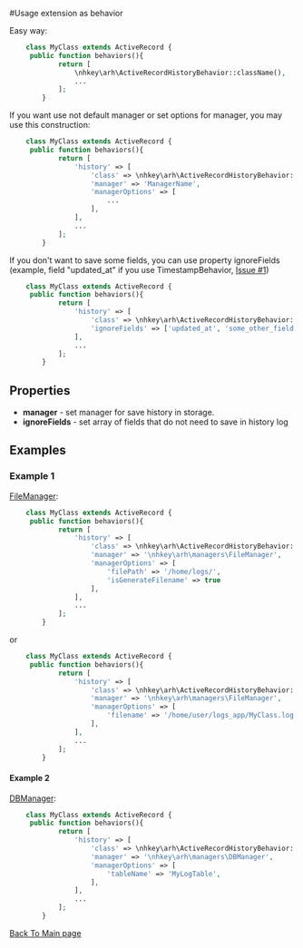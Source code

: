 #Usage extension as behavior

Easy way:
 
```php
    class MyClass extends ActiveRecord {
     public function behaviors(){
            return [
                \nhkey\arh\ActiveRecordHistoryBehavior::className(),
                ...
            ];
        }
```

If you want use not default manager or set options for manager, you may use this construction: 

```php
    class MyClass extends ActiveRecord {
     public function behaviors(){
            return [
                'history' => [
                    'class' => \nhkey\arh\ActiveRecordHistoryBehavior::className(),
                    'manager' => 'ManagerName',
                    'managerOptions' => [
                        ...
                    ],
                ],
                ...
            ];
        }
```

If you don't want to save some fields, you can use property ignoreFields (example, field "updated_at" if you use TimestampBehavior, [Issue #1](https://github.com/nhkey/yii2-activerecord-history/issues/1))

```php
    class MyClass extends ActiveRecord {
     public function behaviors(){
            return [
                'history' => [
                    'class' => \nhkey\arh\ActiveRecordHistoryBehavior::className(),
                    'ignoreFields' => ['updated_at', 'some_other_field'],
                ],
                ...
            ];
        }
```

## Properties

- **manager** - set manager for save history in storage.
- **ignoreFields** - set array of fields  that do not need to save in history log

## Examples

### Example 1

[FileManager](https://github.com/nhkey/yii2-activerecord-history/blob/master/docs/en/managers.md#filemanager): 

```php
    class MyClass extends ActiveRecord {
     public function behaviors(){
            return [
                'history' => [
                    'class' => \nhkey\arh\ActiveRecordHistoryBehavior::className(),
                    'manager' => '\nhkey\arh\managers\FileManager',
                    'managerOptions' => [
                        'filePath' => '/home/logs/',
                        'isGenerateFilename' => true
                    ],
                ],
                ...
            ];
        }
```
or

```php
    class MyClass extends ActiveRecord {
     public function behaviors(){
            return [
                'history' => [
                    'class' => \nhkey\arh\ActiveRecordHistoryBehavior::className(),
                    'manager' => '\nhkey\arh\managers\FileManager',
                    'managerOptions' => [
                        'filename' => '/home/user/logs_app/MyClass.log',
                    ],
                ],
                ...
            ];
        }
```



#### Example 2

[DBManager](https://github.com/nhkey/yii2-activerecord-history/blob/master/docs/en/managers.md#dbmanager): 

```php
    class MyClass extends ActiveRecord {
     public function behaviors(){
            return [
                'history' => [
                    'class' => \nhkey\arh\ActiveRecordHistoryBehavior::className(),
                    'manager' => '\nhkey\arh\managers\DBManager',
                    'managerOptions' => [
                        'tableName' => 'MyLogTable',
                    ],
                ],
                ...
            ];
        }
```


[Back To Main page](https://github.com/nhkey/yii2-activerecord-history/blob/master/README.md)
